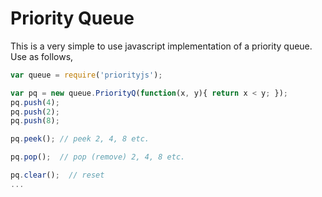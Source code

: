 # Priority Queue
This is a very simple to use javascript implementation of a priority queue.  Use as follows,

```javascript
var queue = require('priorityjs');

var pq = new queue.PriorityQ(function(x, y){ return x < y; });
pq.push(4);
pq.push(2);
pq.push(8);

pq.peek(); // peek 2, 4, 8 etc.

pq.pop();  // pop (remove) 2, 4, 8 etc.

pq.clear();  // reset
...
```
